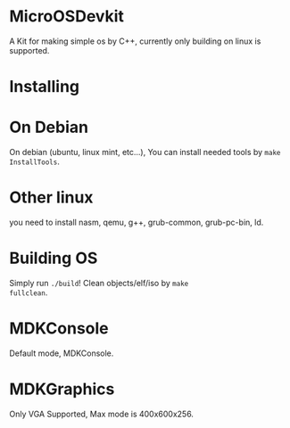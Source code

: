 # MicroOSDevkit
A Kit for making simple os by C++, currently only building on linux is supported.

# Installing

# On Debian
On debian (ubuntu, linux mint, etc...), You can install needed tools by
<code>make InstallTools</code>.

# Other linux
you need to install nasm, qemu, g++, grub-common, grub-pc-bin, ld.

# Building OS
Simply run <code>./build</code>!
Clean objects/elf/iso by <code>make fullclean</code>.

# MDKConsole
Default mode, MDKConsole.

# MDKGraphics
Only VGA Supported, Max mode is 400x600x256.